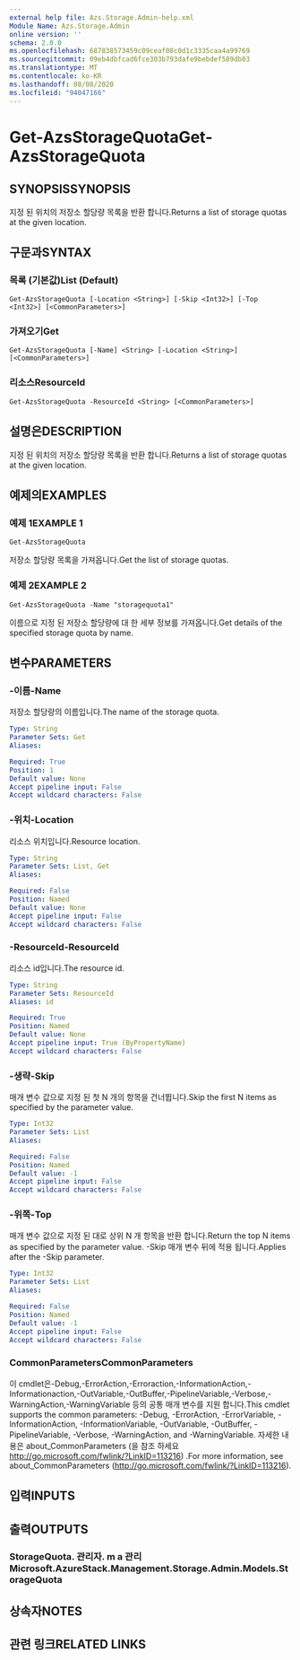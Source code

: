 ```yaml
---
external help file: Azs.Storage.Admin-help.xml
Module Name: Azs.Storage.Admin
online version: ''
schema: 2.0.0
ms.openlocfilehash: 687838573459c09ceaf08c0d1c3335caa4a99769
ms.sourcegitcommit: 09eb4dbfcad6fce303b793dafe9bebdef589db03
ms.translationtype: MT
ms.contentlocale: ko-KR
ms.lasthandoff: 08/08/2020
ms.locfileid: "94047166"
---
```

# <span data-ttu-id="3c050-101">Get-AzsStorageQuota</span><span class="sxs-lookup"><span data-stu-id="3c050-101">Get-AzsStorageQuota</span></span>

## <span data-ttu-id="3c050-102">SYNOPSIS</span><span class="sxs-lookup"><span data-stu-id="3c050-102">SYNOPSIS</span></span>
<span data-ttu-id="3c050-103">지정 된 위치의 저장소 할당량 목록을 반환 합니다.</span><span class="sxs-lookup"><span data-stu-id="3c050-103">Returns a list of storage quotas at the given location.</span></span>

## <span data-ttu-id="3c050-104">구문과</span><span class="sxs-lookup"><span data-stu-id="3c050-104">SYNTAX</span></span>

### <span data-ttu-id="3c050-105">목록 (기본값)</span><span class="sxs-lookup"><span data-stu-id="3c050-105">List (Default)</span></span>
```
Get-AzsStorageQuota [-Location <String>] [-Skip <Int32>] [-Top <Int32>] [<CommonParameters>]
```

### <span data-ttu-id="3c050-106">가져오기</span><span class="sxs-lookup"><span data-stu-id="3c050-106">Get</span></span>
```
Get-AzsStorageQuota [-Name] <String> [-Location <String>] [<CommonParameters>]
```

### <span data-ttu-id="3c050-107">리소스</span><span class="sxs-lookup"><span data-stu-id="3c050-107">ResourceId</span></span>
```
Get-AzsStorageQuota -ResourceId <String> [<CommonParameters>]
```

## <span data-ttu-id="3c050-108">설명은</span><span class="sxs-lookup"><span data-stu-id="3c050-108">DESCRIPTION</span></span>
<span data-ttu-id="3c050-109">지정 된 위치의 저장소 할당량 목록을 반환 합니다.</span><span class="sxs-lookup"><span data-stu-id="3c050-109">Returns a list of storage quotas at the given location.</span></span>

## <span data-ttu-id="3c050-110">예제의</span><span class="sxs-lookup"><span data-stu-id="3c050-110">EXAMPLES</span></span>

### <span data-ttu-id="3c050-111">예제 1</span><span class="sxs-lookup"><span data-stu-id="3c050-111">EXAMPLE 1</span></span>
```
Get-AzsStorageQuota
```

<span data-ttu-id="3c050-112">저장소 할당량 목록을 가져옵니다.</span><span class="sxs-lookup"><span data-stu-id="3c050-112">Get the list of storage quotas.</span></span>

### <span data-ttu-id="3c050-113">예제 2</span><span class="sxs-lookup"><span data-stu-id="3c050-113">EXAMPLE 2</span></span>
```
Get-AzsStorageQuota -Name "storagequota1"
```

<span data-ttu-id="3c050-114">이름으로 지정 된 저장소 할당량에 대 한 세부 정보를 가져옵니다.</span><span class="sxs-lookup"><span data-stu-id="3c050-114">Get details of the specified storage quota by name.</span></span>

## <span data-ttu-id="3c050-115">변수</span><span class="sxs-lookup"><span data-stu-id="3c050-115">PARAMETERS</span></span>

### <span data-ttu-id="3c050-116">-이름</span><span class="sxs-lookup"><span data-stu-id="3c050-116">-Name</span></span>
<span data-ttu-id="3c050-117">저장소 할당량의 이름입니다.</span><span class="sxs-lookup"><span data-stu-id="3c050-117">The name of the storage quota.</span></span>

```yaml
Type: String
Parameter Sets: Get
Aliases:

Required: True
Position: 1
Default value: None
Accept pipeline input: False
Accept wildcard characters: False
```

### <span data-ttu-id="3c050-118">-위치</span><span class="sxs-lookup"><span data-stu-id="3c050-118">-Location</span></span>
<span data-ttu-id="3c050-119">리소스 위치입니다.</span><span class="sxs-lookup"><span data-stu-id="3c050-119">Resource location.</span></span>

```yaml
Type: String
Parameter Sets: List, Get
Aliases:

Required: False
Position: Named
Default value: None
Accept pipeline input: False
Accept wildcard characters: False
```

### <span data-ttu-id="3c050-120">-ResourceId</span><span class="sxs-lookup"><span data-stu-id="3c050-120">-ResourceId</span></span>
<span data-ttu-id="3c050-121">리소스 id입니다.</span><span class="sxs-lookup"><span data-stu-id="3c050-121">The resource id.</span></span>

```yaml
Type: String
Parameter Sets: ResourceId
Aliases: id

Required: True
Position: Named
Default value: None
Accept pipeline input: True (ByPropertyName)
Accept wildcard characters: False
```

### <span data-ttu-id="3c050-122">-생략</span><span class="sxs-lookup"><span data-stu-id="3c050-122">-Skip</span></span>
<span data-ttu-id="3c050-123">매개 변수 값으로 지정 된 첫 N 개의 항목을 건너뜁니다.</span><span class="sxs-lookup"><span data-stu-id="3c050-123">Skip the first N items as specified by the parameter value.</span></span>

```yaml
Type: Int32
Parameter Sets: List
Aliases:

Required: False
Position: Named
Default value: -1
Accept pipeline input: False
Accept wildcard characters: False
```

### <span data-ttu-id="3c050-124">-위쪽</span><span class="sxs-lookup"><span data-stu-id="3c050-124">-Top</span></span>
<span data-ttu-id="3c050-125">매개 변수 값으로 지정 된 대로 상위 N 개 항목을 반환 합니다.</span><span class="sxs-lookup"><span data-stu-id="3c050-125">Return the top N items as specified by the parameter value.</span></span>
<span data-ttu-id="3c050-126">-Skip 매개 변수 뒤에 적용 됩니다.</span><span class="sxs-lookup"><span data-stu-id="3c050-126">Applies after the -Skip parameter.</span></span>

```yaml
Type: Int32
Parameter Sets: List
Aliases:

Required: False
Position: Named
Default value: -1
Accept pipeline input: False
Accept wildcard characters: False
```

### <span data-ttu-id="3c050-127">CommonParameters</span><span class="sxs-lookup"><span data-stu-id="3c050-127">CommonParameters</span></span>
<span data-ttu-id="3c050-128">이 cmdlet은-Debug,-ErrorAction,-Erroraction,-InformationAction,-Informationaction,-OutVariable,-OutBuffer,-PipelineVariable,-Verbose,-WarningAction,-WarningVariable 등의 공통 매개 변수를 지원 합니다.</span><span class="sxs-lookup"><span data-stu-id="3c050-128">This cmdlet supports the common parameters: -Debug, -ErrorAction, -ErrorVariable, -InformationAction, -InformationVariable, -OutVariable, -OutBuffer, -PipelineVariable, -Verbose, -WarningAction, and -WarningVariable.</span></span> <span data-ttu-id="3c050-129">자세한 내용은 about_CommonParameters (을 참조 하세요 http://go.microsoft.com/fwlink/?LinkID=113216) .</span><span class="sxs-lookup"><span data-stu-id="3c050-129">For more information, see about_CommonParameters (http://go.microsoft.com/fwlink/?LinkID=113216).</span></span>

## <span data-ttu-id="3c050-130">입력</span><span class="sxs-lookup"><span data-stu-id="3c050-130">INPUTS</span></span>

## <span data-ttu-id="3c050-131">출력</span><span class="sxs-lookup"><span data-stu-id="3c050-131">OUTPUTS</span></span>

### <span data-ttu-id="3c050-132">StorageQuota. 관리자. m a 관리</span><span class="sxs-lookup"><span data-stu-id="3c050-132">Microsoft.AzureStack.Management.Storage.Admin.Models.StorageQuota</span></span>

## <span data-ttu-id="3c050-133">상속자</span><span class="sxs-lookup"><span data-stu-id="3c050-133">NOTES</span></span>

## <span data-ttu-id="3c050-134">관련 링크</span><span class="sxs-lookup"><span data-stu-id="3c050-134">RELATED LINKS</span></span>
